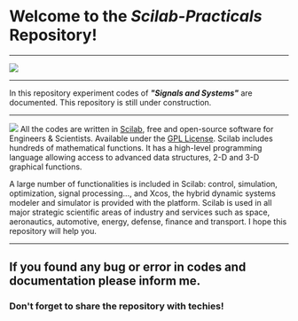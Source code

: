 # **Welcome to the _Scilab-Practicals_ Repository!**
***
![](https://www.scilab.org/sites/default/files/signal-plot.png)
***
In this repository experiment codes of _**"Signals and Systems"**_ are documented. This repository is still under construction.
***
![](https://www.scilab.org/sites/all/themes/scilab/images/logo.png)
All the codes are written in [Scilab](https://www.scilab.org/), free and open-source software for Engineers & Scientists. Available under the [GPL License](https://www.gnu.org/licenses/gpl-2.0.en.html). Scilab includes hundreds of mathematical functions. It has a high-level programming language allowing access to advanced data structures, 2-D and 3-D graphical functions.

A large number of functionalities is included in Scilab: control, simulation, optimization, signal processing..., and Xcos, the hybrid dynamic systems modeler and simulator is provided with the platform. Scilab is used in all major strategic scientific areas of industry and services such as space, aeronautics, automotive, energy, defense, finance and transport. I hope this repository will help you. 
***
## If you found any bug or error in codes and documentation please inform me.
### Don't forget to share the repository with techies!
